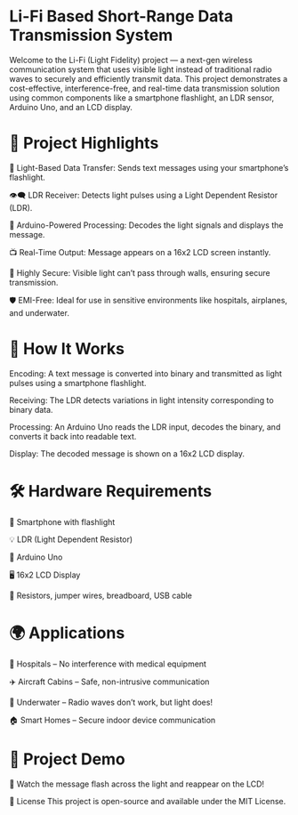 # Li-Fi Based Short-Range Data Transmission System

Welcome to the Li-Fi (Light Fidelity) project — a next-gen wireless communication system that uses visible light instead of traditional radio waves to securely and efficiently transmit data. This project demonstrates a cost-effective, interference-free, and real-time data transmission solution using common components like a smartphone flashlight, an LDR sensor, Arduino Uno, and an LCD display.


# 🚀 Project Highlights


📲 Light-Based Data Transfer: Sends text messages using your smartphone’s flashlight.

👁️‍🗨️ LDR Receiver: Detects light pulses using a Light Dependent Resistor (LDR).

🔧 Arduino-Powered Processing: Decodes the light signals and displays the message.

📺 Real-Time Output: Message appears on a 16x2 LCD screen instantly.

🔐 Highly Secure: Visible light can’t pass through walls, ensuring secure transmission.

🛡️ EMI-Free: Ideal for use in sensitive environments like hospitals, airplanes, and underwater.



# 🧠 How It Works


Encoding: A text message is converted into binary and transmitted as light pulses using a smartphone flashlight.

Receiving: The LDR detects variations in light intensity corresponding to binary data.

Processing: An Arduino Uno reads the LDR input, decodes the binary, and converts it back into readable text.

Display: The decoded message is shown on a 16x2 LCD display.



# 🛠️ Hardware Requirements


🔦 Smartphone with flashlight

💡 LDR (Light Dependent Resistor)

🧠 Arduino Uno

🖥️ 16x2 LCD Display

🔌 Resistors, jumper wires, breadboard, USB cable



# 🌍 Applications


🏥 Hospitals – No interference with medical equipment

✈️ Aircraft Cabins – Safe, non-intrusive communication

🌊 Underwater – Radio waves don’t work, but light does!

🏠 Smart Homes – Secure indoor device communication



# 📸 Project Demo


💬 Watch the message flash across the light and reappear on the LCD!


📄 License
This project is open-source and available under the MIT License.
